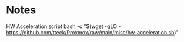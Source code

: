# Notes

HW Acceleration script
bash -c "$(wget -qLO - https://github.com/tteck/Proxmox/raw/main/misc/hw-acceleration.sh)"
